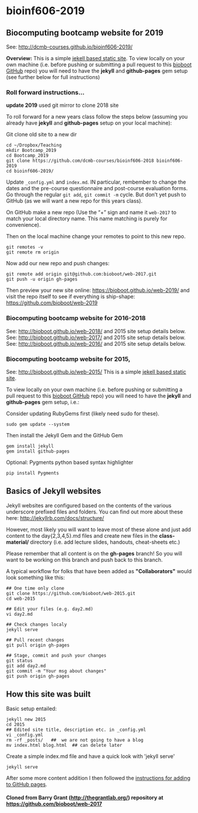 # bioinf606-2019
## Biocomputing bootcamp website for 2019

See: http://dcmb-courses.github.io/bioinf606-2019/

**Overview:** This is a simple [jekell based static site](http://jekyllrb.com/docs/home/). To view locally on your own machine (i.e. before pushing or submitting a pull 
request to this [bioboot GitHub](https://github.com/bioboot/web-2017) repo) 
you will need to have the **jekyll** and **github-pages** gem setup (see further 
below for full instructions)


### Roll forward instructions...

**update 2019** used git mirror to clone 2018 site

To roll forward for a new years class follow the steps below (assuming you already have **jekyll** and **github-pages** 
setup on your local machine):

Git clone old site to a new dir

  	cd ~/Dropbox/Teaching
  	mkdir Bootcamp_2019
  	cd Bootcamp_2019
  	git clone https://github.com/dcmb-courses/bioinf606-2018 bioinf606-2019
  	cd bioinf606-2019/
  
Update `_config.yml` and `index.md`. IN particular, rembember to change the dates and the pre-course questionnaire and post-course evaluation forms. Go through the regular `git add`, `git commit -m` cycle. But don’t yet push to GitHub (as we will want a new repo for this years class).
  

On GitHub make a new repo (Use the “+” sign and name it `web-2017` to match your local directory name. This name matching is purely for convenience).

Then on the local machine change your remotes to point to this new repo.

  	git remotes -v   
  	git remote rm origin  

Now add our new repo and push changes:  

  	git remote add origin git@github.com:bioboot/web-2017.git  
  	git push -u origin gh-pages  

Then preview your new site online: https://bioboot.github.io/web-2019/ and visit the repo itself to see if everything is ship-shape: https://github.com/bioboot/web-2019  


### Biocomputing bootcamp website for 2016-2018 

See: http://bioboot.github.io/web-2018/ and 2015 site setup details below.
See: http://bioboot.github.io/web-2017/ and 2015 site setup details below.
See: http://bioboot.github.io/web-2016/ and 2015 site setup details below.


### Biocomputing bootcamp website for 2015, 

See: http://bioboot.github.io/web-2015/ This is a simple [jekell based static site](http://jekyllrb.com/docs/home/). 

To view locally on your own machine (i.e. before pushing or submitting a pull 
request to this [bioboot GitHub](https://github.com/bioboot/web-2015) repo) 
you will need to have the **jekyll** and **github-pages** gem setup, i.e.:

Consider updating RubyGems first (likely need sudo for these).

	sudo gem update --system

Then install the Jekyll Gem and the GitHub Gem

	gem install jekyll
	gem install github-pages

Optional: Pygments python based syntax highlighter

	pip install Pygments


## Basics of Jekyll websites
Jekyll websites are configured based on the contents of the various underscore prefixed files and folders. You can find out more about these here: http://jekyllrb.com/docs/structure/

However, most likely you will want to leave most of these alone and just add  
content to the day{2,3,4,5}.md files and create new files in the **class-material/** 
directory (i.e. add lecture slides, handouts, cheat-sheets etc.)

Please remember that all content is on the **gh-pages** branch! 
So you will want to be working on this branch and push back to this branch.

A typical workflow for folks that have been added as **"Collaborators"** would look something like this:

	## One time only clone
	git clone https://github.com/bioboot/web-2015.git
	cd web-2015

	## Edit your files (e.g. day2.md)
	vi day2.md

	## Check changes localy
	jekyll serve

	## Pull recent changes
	git pull origin gh-pages

	## Stage, commit and push your changes
	git status
	git add day2.md
	git commit -m "Your msg about changes"
	git push origin gh-pages


## How this site was built
Basic setup entailed:

	jekyll new 2015
	cd 2015
	## Edited site title, description etc. in _config.yml
	vi _config.yml  
	rm -rf _posts/   ##  we are not going to have a blog
	mv index.html blog.html  ## can delete later

Create a simple index.md file and have a quick look with 'jekyll serve'

	jekyll serve

After some more content addition I then followed the [instructions for adding 
to GitHub pages](http://jekyllrb.com/docs/github-pages/).

#### Cloned from Barry Grant (http://thegrantlab.org/) repository at https://github.com/bioboot/web-2017
